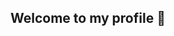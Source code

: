 ## Welcome to my profile 👋

<!--
**ClariceNeves/ClariceNeves** is a ✨ _special_ ✨ repository because its `README.md` (this file) appears on your GitHub profile.

Here are some ideas to get you started:

- 🔭 I’m Clarice das Neves.
- 🌱 I’m student of Alura.
- 👯 I’m developingbin the Java Script language.
- 🤔 I use this space to organize and share the projects I have developed.
- 💬 Ask me about ...
- 📫 How to reach me: clariceneves@prof.educacao.sp.gov.br
- 😄 Pronouns: ...
- ⚡ Fun fact: ...
-->
